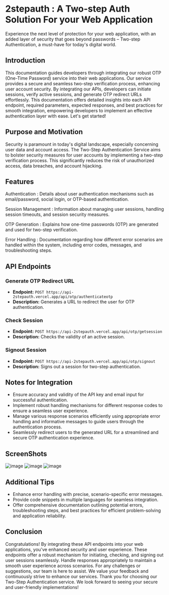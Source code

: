 # 2stepauth : A Two-step Auth Solution For your Web Application
Experience the next level of protection for your web application, with an added layer of security that goes beyond passwords – Two-step Authentication, a must-have for today's digital world.


## Introduction
This documentation guides developers through integrating our robust OTP (One-Time Password) service into their web applications. Our service provides a secure and seamless two-step verification process, enhancing user account security. By integrating our APIs, developers can initiate sessions, verify active sessions, and generate OTP redirect URLs effortlessly. This documentation offers detailed insights into each API endpoint, required parameters, expected responses, and best practices for smooth integration, empowering developers to implement an effective authentication layer with ease. Let's get started!

## Purpose and Motivation
Security is paramount in today's digital landscape, especially concerning user data and account access. The Two-Step Authentication Service aims to bolster security measures for user accounts by implementing a two-step verification process. This significantly reduces the risk of unauthorized access, data breaches, and account hijacking.

## Features
Authentication : 
Details about user authentication mechanisms such as email/password, social login, or OTP-based authentication.

Session Management : 
Information about managing user sessions, handling session timeouts, and session security measures.

OTP Generation : 
Explains how one-time passwords (OTP) are generated and used for two-step verification.

Error Handling : 
Documentation regarding how different error scenarios are handled within the system, including error codes, messages, and troubleshooting steps.



## API Endpoints

### Generate OTP Redirect URL
- **Endpoint:** `POST https://api-2stepauth.vercel.app/api/otp/authenticateotp`
- **Description:** Generates a URL to redirect the user for OTP authentication.

### Check Session
- **Endpoint:** `POST https://api-2stepauth.vercel.app/api/otp/getsession`
- **Description:** Checks the validity of an active session.

### Signout Session
- **Endpoint:** `POST https://api-2stepauth.vercel.app/api/otp/signout`
- **Description:** Signs out a session for two-step authentication.

## Notes for Integration
- Ensure accuracy and validity of the API key and email input for successful authentication.
- Implement robust handling mechanisms for different response codes to ensure a seamless user experience.
- Manage various response scenarios efficiently using appropriate error handling and informative messages to guide users through the authentication process.
- Seamlessly redirect users to the generated URL for a streamlined and secure OTP authentication experience.

## ScreenShots
![image](https://github.com/rohit-sama/2stepauth/assets/112627630/5d524f72-079d-45d4-bea4-4b2add469394)
![image](https://github.com/rohit-sama/2stepauth/assets/112627630/0cf378aa-f9be-467d-8ed7-53b444637ed5)
![image](https://github.com/rohit-sama/2stepauth/assets/112627630/64f778d0-3f78-44a1-9f6f-c717a0dd32d8)


## Additional Tips
- Enhance error handling with precise, scenario-specific error messages.
- Provide code snippets in multiple languages for seamless integration.
- Offer comprehensive documentation outlining potential errors, troubleshooting steps, and best practices for efficient problem-solving and application reliability.

## Conclusion
Congratulations! By integrating these API endpoints into your web applications, you've enhanced security and user experience. These endpoints offer a robust mechanism for initiating, checking, and signing out user sessions seamlessly. Handle responses appropriately to maintain a smooth user experience across scenarios. For any challenges or suggestions, our team is here to assist. We value your feedback and continuously strive to enhance our services. Thank you for choosing our Two-Step Authentication service. We look forward to seeing your secure and user-friendly implementations!
